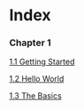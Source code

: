 # Index

### Chapter 1

[1.1 Getting Started](./getting-started.md)

[1.2 Hello World](./hello-world.md)

[1.3 The Basics](the-basics.md)
